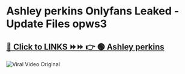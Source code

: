 
 # Ashley perkins Onlyfans Leaked - Update Files opws3

## <h2><a href="https://clipsfans.com/Ashley_perkins&ref=git">🔗 Click to LINKS ⏩⏩ 👉 🟢 Ashley perkins </a></h2>

<a href="https://clipsfans.com/Ashley_perkins&ref=git" rel="nofollow" data-target="animated-image.originalLink"><img src="https://i.ibb.co.com/xMMVF88/686577567.gif" alt="Viral Video Original" style="max-width: 100%; display: inline-block;" data-target="animated-image.originalImage"></a>

